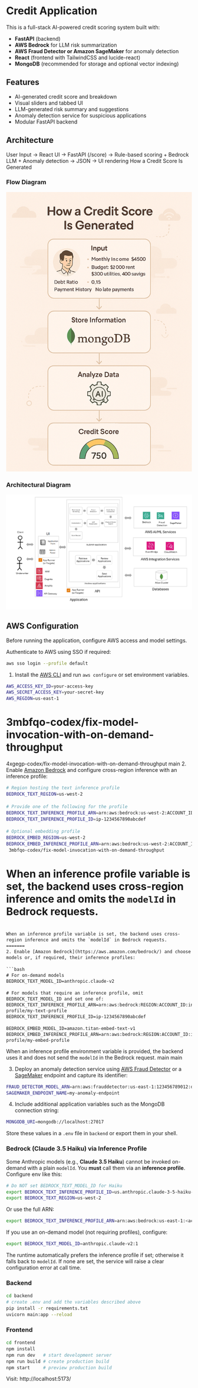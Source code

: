 
# Credit Application

This is a full-stack AI-powered credit scoring system built with:
- **FastAPI** (backend)
- **AWS Bedrock** for LLM risk summarization
- **AWS Fraud Detector or Amazon SageMaker** for anomaly detection
- **React** (frontend with TailwindCSS and lucide-react)
- **MongoDB** (recommended for storage and optional vector indexing)

## Features

- AI-generated credit score and breakdown
- Visual sliders and tabbed UI
- LLM-generated risk summary and suggestions
- Anomaly detection service for suspicious applications
- Modular FastAPI backend

## Architecture
User Input → React UI → FastAPI (/score) → Rule-based scoring + Bedrock LLM + Anomaly detection → JSON → UI rendering
How a Credit Score Is Generated


### Flow Diagram
![Credit Score Flow](Credit%20Solution.png)

### Architectural Diagram

![Architectural Diagram](MDB-ARCH-DIAGRAMS-AI-Credit-Scoring-Bedrock-Lab.drawio.png)

## AWS Configuration

Before running the application, configure AWS access and model settings.

Authenticate to AWS using SSO if required:

```bash
aws sso login --profile default
```

1. Install the [AWS CLI](https://docs.aws.amazon.com/cli/latest/userguide/getting-started-install.html) and run `aws configure` or set environment variables.

```bash
AWS_ACCESS_KEY_ID=your-access-key
AWS_SECRET_ACCESS_KEY=your-secret-key
AWS_REGION=us-east-1
```

3mbfqo-codex/fix-model-invocation-with-on-demand-throughput
=======
4xgegp-codex/fix-model-invocation-with-on-demand-throughput
 main
2. Enable [Amazon Bedrock](https://aws.amazon.com/bedrock/) and configure cross-region inference with an inference profile:

```bash
# Region hosting the text inference profile
BEDROCK_TEXT_REGION=us-west-2

# Provide one of the following for the profile
BEDROCK_TEXT_INFERENCE_PROFILE_ARN=arn:aws:bedrock:us-west-2:ACCOUNT_ID:inference-profile/my-text-profile
BEDROCK_TEXT_INFERENCE_PROFILE_ID=ip-1234567890abcdef

# Optional embedding profile
BEDROCK_EMBED_REGION=us-west-2
BEDROCK_EMBED_INFERENCE_PROFILE_ARN=arn:aws:bedrock:us-west-2:ACCOUNT_ID:inference-profile/my-embed-profile
 3mbfqo-codex/fix-model-invocation-with-on-demand-throughput
```

When an inference profile variable is set, the backend uses cross-region inference and omits the `modelId` in Bedrock requests.
=======
```

When an inference profile variable is set, the backend uses cross-region inference and omits the `modelId` in Bedrock requests.
=======
2. Enable [Amazon Bedrock](https://aws.amazon.com/bedrock/) and choose models or, if required, their inference profiles:

```bash
# For on-demand models
BEDROCK_TEXT_MODEL_ID=anthropic.claude-v2

# For models that require an inference profile, omit BEDROCK_TEXT_MODEL_ID and set one of:
BEDROCK_TEXT_INFERENCE_PROFILE_ARN=arn:aws:bedrock:REGION:ACCOUNT_ID:inference-profile/my-text-profile
BEDROCK_TEXT_INFERENCE_PROFILE_ID=ip-1234567890abcdef

BEDROCK_EMBED_MODEL_ID=amazon.titan-embed-text-v1
BEDROCK_EMBED_INFERENCE_PROFILE_ARN=arn:aws:bedrock:REGION:ACCOUNT_ID:inference-profile/my-embed-profile
```

When an inference profile environment variable is provided, the backend uses it and does not send the `modelId` in the Bedrock request.
main
 main

3. Deploy an anomaly detection service using [AWS Fraud Detector](https://aws.amazon.com/fraud-detector/) or a [SageMaker](https://aws.amazon.com/sagemaker/) endpoint and capture its identifier:

```bash
FRAUD_DETECTOR_MODEL_ARN=arn:aws:frauddetector:us-east-1:123456789012:detector/my-detector   # if using Fraud Detector
SAGEMAKER_ENDPOINT_NAME=my-anomaly-endpoint                                                   # if using SageMaker
```

4. Include additional application variables such as the MongoDB connection string:

```bash
MONGODB_URI=mongodb://localhost:27017
```

Store these values in a `.env` file in `backend` or export them in your shell.

### Bedrock (Claude 3.5 Haiku) via Inference Profile

Some Anthropic models (e.g., **Claude 3.5 Haiku**) cannot be invoked on-demand with a plain `modelId`.
You **must** call them via an **inference profile**. Configure env like this:

```bash
# Do NOT set BEDROCK_TEXT_MODEL_ID for Haiku
export BEDROCK_TEXT_INFERENCE_PROFILE_ID=us.anthropic.claude-3-5-haiku-20241022-v1:0
export BEDROCK_TEXT_REGION=us-west-2
```

Or use the full ARN:
```bash
export BEDROCK_TEXT_INFERENCE_PROFILE_ARN=arn:aws:bedrock:us-east-1:<acct>:inference-profile/us.anthropic.claude-3-5-haiku-20241022-v1:0
```

If you use an on-demand model (not requiring profiles), configure:
```bash
export BEDROCK_TEXT_MODEL_ID=anthropic.claude-v2:1
```

The runtime automatically prefers the inference profile if set; otherwise it falls back to `modelId`.
If none are set, the service will raise a clear configuration error at call time.


### Backend
```bash
cd backend
# create .env and add the variables described above
pip install -r requirements.txt
uvicorn main:app --reload
```

### Frontend
```bash
cd frontend
npm install
npm run dev   # start development server
npm run build # create production build
npm start     # preview production build
```

Visit: http://localhost:5173/

